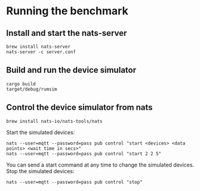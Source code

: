 # Running the benchmark

## Install and start the nats-server

```
brew install nats-server
nats-server -c server.conf
```

## Build and run the device simulator

```
cargo build
target/debug/rumsim
```

## Control the device simulator from nats

```
brew install nats-io/nats-tools/nats
```

Start the simulated devices:

```
nats --user=mqtt --password=pass pub control "start <devices> <data points> <wait time in secs>"
nats --user=mqtt --password=pass pub control "start 2 2 5"
```

You can send a start command at any time to change the simulated devices. Stop the simulated devices:

```
nats --user=mqtt --password=pass pub control "stop"
```
